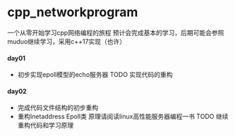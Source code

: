 # cpp_networkprogram
一个从零开始学习cpp网络编程的旅程
预计会完成基本的学习，后期可能会参照muduo继续学习，采用c++17实现（也许）

#### day01
- 初步实现epoll模型的echo服务器
TODO 实现代码的重构

#### day02
- 完成代码文件结构的初步重构
- 重构Inetaddress Epoll类
原理请阅读linux高性能服务器编程一书
TODO 继续重构代码和学习原理
